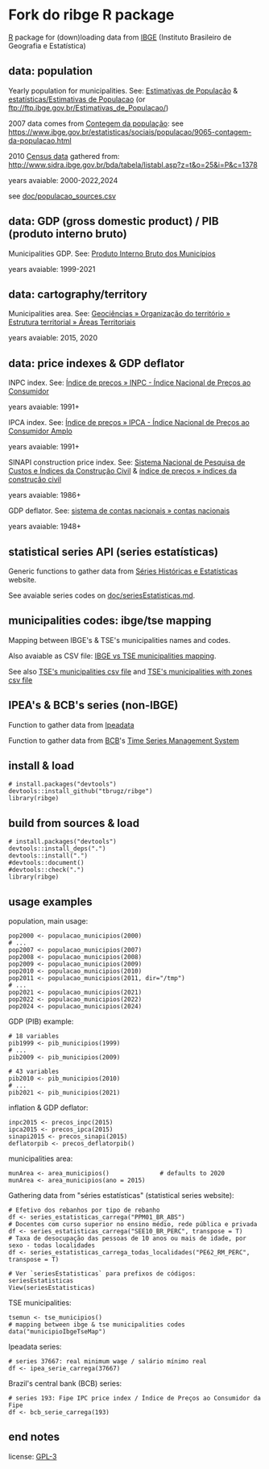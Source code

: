
Fork do ribge R package
======

[R](https://www.r-project.org/) package for (down)loading data from [IBGE](https://www.ibge.gov.br/) (Instituto Brasileiro de Geografia e Estatística)


data: population
----

Yearly population for municipalities. See:
[Estimativas de População](https://www.ibge.gov.br/estatisticas/sociais/populacao/9103-estimativas-de-populacao.html) &
[estatísticas/Estimativas de Populacao](https://downloads.ibge.gov.br/downloads_estatisticas.htm?caminho=/Estimativas_de_Populacao/) (or ftp://ftp.ibge.gov.br/Estimativas_de_Populacao/)

2007 data comes from [Contegem da população](https://pt.wikipedia.org/wiki/Contagem_de_popula%C3%A7%C3%A3o): see https://www.ibge.gov.br/estatisticas/sociais/populacao/9065-contagem-da-populacao.html

2010 [Census data](https://pt.wikipedia.org/wiki/Censo_demogr%C3%A1fico) gathered from: http://www.sidra.ibge.gov.br/bda/tabela/listabl.asp?z=t&o=25&i=P&c=1378

years avaiable: 2000-2022,2024

see [doc/populacao_sources.csv](doc/populacao_sources.csv)


data: GDP (gross domestic product) / PIB (produto interno bruto)
----

Municipalities GDP. See: [Produto Interno Bruto dos Municípios](https://www.ibge.gov.br/estatisticas/economicas/contas-nacionais/9088-produto-interno-bruto-dos-municipios.html)

years avaiable: 1999-2021


data: cartography/territory
----

Municipalities area. See: [Geociências » Organização do território » Estrutura territorial » Áreas Territoriais](https://www.ibge.gov.br/geociencias/organizacao-do-territorio/estrutura-territorial/15761-areas-dos-municipios.html)

years avaiable: 2015, 2020


data: price indexes & GDP deflator
----

INPC index. See: [Índice de preços » INPC - Índice Nacional de Preços ao Consumidor](http://seriesestatisticas.ibge.gov.br/lista_tema.aspx?op=0&de=53&no=11)

years avaiable: 1991+

IPCA index. See: [Índice de preços » IPCA - Índice Nacional de Preços ao Consumidor Amplo](http://seriesestatisticas.ibge.gov.br/lista_tema.aspx?op=0&de=52&no=11)

years avaiable: 1991+

SINAPI construction price index. See: [Sistema Nacional de Pesquisa de Custos e Índices da Construção Civil](https://www.ibge.gov.br/estatisticas/economicas/precos-e-custos/9270-sistema-nacional-de-pesquisa-de-custos-e-indices-da-construcao-civil.html) & [índice de preços » índices da construção civil](http://seriesestatisticas.ibge.gov.br/lista_tema.aspx?op=0&de=39&no=11)

years avaiable: 1986+

GDP deflator. See: [sistema de contas nacionais » contas nacionais](http://seriesestatisticas.ibge.gov.br/lista_tema.aspx?op=0&de=41&no=12)

years avaiable: 1948+


statistical series API (series estatísticas)
-----

Generic functions to gather data from [Séries Históricas e Estatísticas](http://seriesestatisticas.ibge.gov.br/) website.

See avaiable series codes on [doc/seriesEstatisticas.md](doc/seriesEstatisticas.md).


municipalities codes: ibge/tse mapping
-----

Mapping between IBGE's & TSE's municipalities names and codes.

Also avaiable as CSV file: [IBGE vs TSE municipalities mapping](doc/ibge-tse-map.csv).

See also [TSE's municipalities csv file](doc/tse-municipios.csv) and [TSE's municipalities with zones csv file](doc/tse-zonas-eleitorais.csv)


IPEA's & BCB's series (non-IBGE)
-----

Function to gather data from [Ipeadata](http://www.ipeadata.gov.br/)

Function to gather data from [BCB](http://www.bcb.gov.br/)'s [Time Series Management System](https://www.bcb.gov.br/?SGS)


install & load
-----

```
# install.packages("devtools")
devtools::install_github("tbrugz/ribge")
library(ribge)
```

build from sources & load
-----

```
# install.packages("devtools")
devtools::install_deps(".")
devtools::install(".")
#devtools::document()
#devtools::check(".")
library(ribge)
```


usage examples
-----

population, main usage:

```
pop2000 <- populacao_municipios(2000)
# ...
pop2007 <- populacao_municipios(2007)
pop2008 <- populacao_municipios(2008)
pop2009 <- populacao_municipios(2009)
pop2010 <- populacao_municipios(2010)
pop2011 <- populacao_municipios(2011, dir="/tmp")
# ...
pop2021 <- populacao_municipios(2021)
pop2022 <- populacao_municipios(2022)
pop2024 <- populacao_municipios(2024)
```

GDP (PIB) example:

```
# 18 variables
pib1999 <- pib_municipios(1999)
# ...
pib2009 <- pib_municipios(2009)

# 43 variables
pib2010 <- pib_municipios(2010)
# ...
pib2021 <- pib_municipios(2021)
```

inflation & GDP deflator:

```
inpc2015 <- precos_inpc(2015)
ipca2015 <- precos_ipca(2015)
sinapi2015 <- precos_sinapi(2015)
deflatorpib <- precos_deflatorpib()
```

municipalities area:

```
munArea <- area_municipios()              # defaults to 2020
munArea <- area_municipios(ano = 2015)
```

Gathering data from "séries estatísticas" (statistical series website):

```
# Efetivo dos rebanhos por tipo de rebanho
df <- series_estatisticas_carrega("PPM01_BR_ABS")
# Docentes com curso superior no ensino médio, rede pública e privada
df <- series_estatisticas_carrega("SEE10_BR_PERC", transpose = T)
# Taxa de desocupação das pessoas de 10 anos ou mais de idade, por sexo - todas localidades
df <- series_estatisticas_carrega_todas_localidades("PE62_RM_PERC", transpose = T)

# Ver `seriesEstatisticas` para prefixos de códigos:
seriesEstatisticas
View(seriesEstatisticas)
```

TSE municipalities:

```
tsemun <- tse_municipios()
# mapping between ibge & tse municipalities codes
data("municipioIbgeTseMap")
```

Ipeadata series:

```
# series 37667: real minimum wage / salário mínimo real
df <- ipea_serie_carrega(37667)
```

Brazil's central bank (BCB) series:

```
# series 193: Fipe IPC price index / Índice de Preços ao Consumidor da Fipe
df <- bcb_serie_carrega(193)
```


end notes
-------

license: [GPL-3](http://www.gnu.org/licenses/gpl-3.0.en.html)
